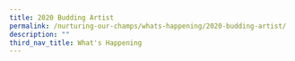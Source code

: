 ```yaml
---
title: 2020 Budding Artist
permalink: /nurturing-our-champs/whats-happening/2020-budding-artist/
description: ""
third_nav_title: What's Happening
---
```

